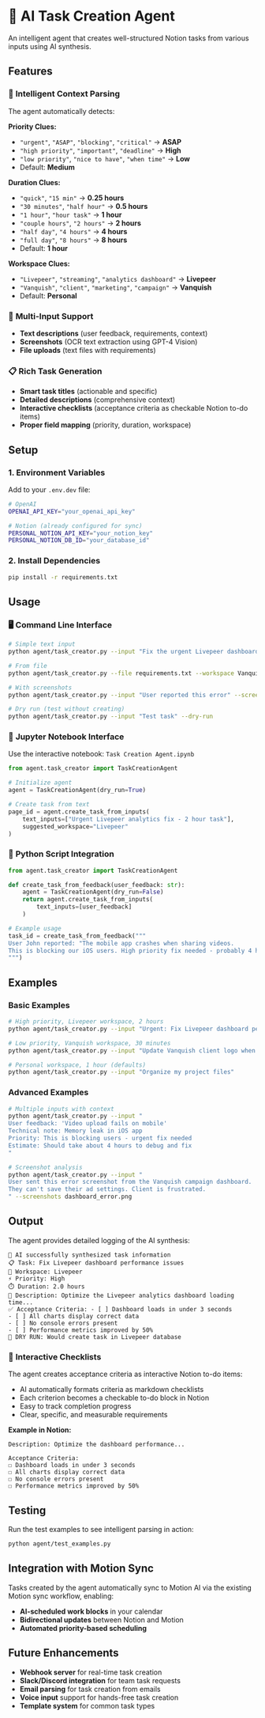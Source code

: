 # 🤖 AI Task Creation Agent

An intelligent agent that creates well-structured Notion tasks from various inputs using AI synthesis.

## Features

### 🧠 **Intelligent Context Parsing**
The agent automatically detects:

**Priority Clues:**
- `"urgent"`, `"ASAP"`, `"blocking"`, `"critical"` → **ASAP**
- `"high priority"`, `"important"`, `"deadline"` → **High** 
- `"low priority"`, `"nice to have"`, `"when time"` → **Low**
- Default: **Medium**

**Duration Clues:**
- `"quick"`, `"15 min"` → **0.25 hours**
- `"30 minutes"`, `"half hour"` → **0.5 hours**
- `"1 hour"`, `"hour task"` → **1 hour**
- `"couple hours"`, `"2 hours"` → **2 hours**  
- `"half day"`, `"4 hours"` → **4 hours**
- `"full day"`, `"8 hours"` → **8 hours**
- Default: **1 hour**

**Workspace Clues:**
- `"Livepeer"`, `"streaming"`, `"analytics dashboard"` → **Livepeer**
- `"Vanquish"`, `"client"`, `"marketing"`, `"campaign"` → **Vanquish**
- Default: **Personal**

### 🎯 **Multi-Input Support**
- **Text descriptions** (user feedback, requirements, context)
- **Screenshots** (OCR text extraction using GPT-4 Vision)
- **File uploads** (text files with requirements)

### 📋 **Rich Task Generation**
- **Smart task titles** (actionable and specific)
- **Detailed descriptions** (comprehensive context)
- **Interactive checklists** (acceptance criteria as checkable Notion to-do items)
- **Proper field mapping** (priority, duration, workspace)

## Setup

### 1. Environment Variables
Add to your `.env.dev` file:
```bash
# OpenAI
OPENAI_API_KEY="your_openai_api_key"

# Notion (already configured for sync)
PERSONAL_NOTION_API_KEY="your_notion_key"
PERSONAL_NOTION_DB_ID="your_database_id"
```

### 2. Install Dependencies
```bash
pip install -r requirements.txt
```

## Usage

### 🖥️ **Command Line Interface**

```bash
# Simple text input
python agent/task_creator.py --input "Fix the urgent Livepeer dashboard bug - 2 hour task"

# From file
python agent/task_creator.py --file requirements.txt --workspace Vanquish

# With screenshots  
python agent/task_creator.py --input "User reported this error" --screenshots error1.png,error2.png

# Dry run (test without creating)
python agent/task_creator.py --input "Test task" --dry-run
```

### 📓 **Jupyter Notebook Interface**

Use the interactive notebook: `Task Creation Agent.ipynb`

```python
from agent.task_creator import TaskCreationAgent

# Initialize agent
agent = TaskCreationAgent(dry_run=True)

# Create task from text
page_id = agent.create_task_from_inputs(
    text_inputs=["Urgent Livepeer analytics fix - 2 hour task"],
    suggested_workspace="Livepeer"
)
```

### 🐍 **Python Script Integration**

```python
from agent.task_creator import TaskCreationAgent

def create_task_from_feedback(user_feedback: str):
    agent = TaskCreationAgent(dry_run=False)
    return agent.create_task_from_inputs(
        text_inputs=[user_feedback]
    )

# Example usage
task_id = create_task_from_feedback("""
User John reported: "The mobile app crashes when sharing videos. 
This is blocking our iOS users. High priority fix needed - probably 4 hours of work."
""")
```

## Examples

### Basic Examples

```bash
# High priority, Livepeer workspace, 2 hours
python agent/task_creator.py --input "Urgent: Fix Livepeer dashboard performance - 2 hour task"

# Low priority, Vanquish workspace, 30 minutes  
python agent/task_creator.py --input "Update Vanquish client logo when time permits - quick 30 min task"

# Personal workspace, 1 hour (defaults)
python agent/task_creator.py --input "Organize my project files"
```

### Advanced Examples

```bash
# Multiple inputs with context
python agent/task_creator.py --input "
User feedback: 'Video upload fails on mobile'
Technical note: Memory leak in iOS app
Priority: This is blocking users - urgent fix needed
Estimate: Should take about 4 hours to debug and fix
"

# Screenshot analysis
python agent/task_creator.py --input "
User sent this error screenshot from the Vanquish campaign dashboard.
They can't save their ad settings. Client is frustrated.
" --screenshots dashboard_error.png
```

## Output

The agent provides detailed logging of the AI synthesis:

```
🤖 AI successfully synthesized task information
📋 Task: Fix Livepeer dashboard performance issues
🏢 Workspace: Livepeer
⚡ Priority: High
⏱️ Duration: 2.0 hours
📝 Description: Optimize the Livepeer analytics dashboard loading time...
✅ Acceptance Criteria: - [ ] Dashboard loads in under 3 seconds
- [ ] All charts display correct data
- [ ] No console errors present
- [ ] Performance metrics improved by 50%
🧪 DRY RUN: Would create task in Livepeer database
```

### 📝 **Interactive Checklists**

The agent creates acceptance criteria as interactive Notion to-do items:
- AI automatically formats criteria as markdown checklists
- Each criterion becomes a checkable to-do block in Notion
- Easy to track completion progress
- Clear, specific, and measurable requirements

**Example in Notion:**
```
Description: Optimize the dashboard performance...

Acceptance Criteria:
☐ Dashboard loads in under 3 seconds
☐ All charts display correct data  
☐ No console errors present
☐ Performance metrics improved by 50%
```

## Testing

Run the test examples to see intelligent parsing in action:

```bash
python agent/test_examples.py
```

## Integration with Motion Sync

Tasks created by the agent automatically sync to Motion AI via the existing Motion sync workflow, enabling:
- **AI-scheduled work blocks** in your calendar
- **Bidirectional updates** between Notion and Motion
- **Automated priority-based scheduling**

## Future Enhancements

- **Webhook server** for real-time task creation
- **Slack/Discord integration** for team task requests
- **Email parsing** for task creation from emails
- **Voice input** support for hands-free task creation
- **Template system** for common task types
